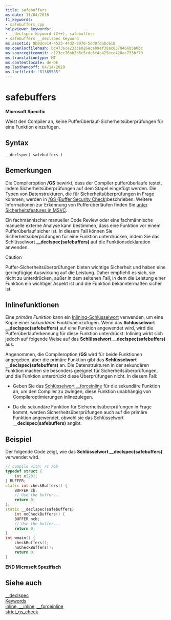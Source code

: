 ```yaml
---
title: safebuffers
ms.date: 11/04/2016
f1_keywords:
- safebuffers_cpp
helpviewer_keywords:
- __declspec keyword (C++), safebuffers
- safebuffers __declspec keyword
ms.assetid: 0b0dce14-4523-44d2-8070-5dd0fdabc618
ms.openlocfilehash: bc4736ce233ce026ecab9ef38ac8379466b5a0bc
ms.sourcegitcommit: c123cc76bb2b6c5cde6f4c425ece420ac733bf70
ms.translationtype: MT
ms.contentlocale: de-DE
ms.lasthandoff: 04/14/2020
ms.locfileid: "81365585"
---
```

# <a name="safebuffers"></a>safebuffers

**Microsoft Specific**

Weist den Compiler an, keine Pufferüberlauf-Sicherheitsüberprüfungen für eine Funktion einzufügen.

## <a name="syntax"></a>Syntax

```
__declspec( safebuffers )
```

## <a name="remarks"></a>Bemerkungen

Die Compileroption **/GS** bewirkt, dass der Compiler pufferüberläufe testet, indem Sicherheitsüberprüfungen auf dem Stapel eingefügt werden. Die Typen von Datenstrukturen, die für Sicherheitsüberprüfungen in Frage kommen, werden in [/GS (Buffer Security Check)](../build/reference/gs-buffer-security-check.md)beschrieben. Weitere Informationen zur Erkennung von Pufferüberläufen finden Sie [unter Sicherheitsfeatures in MSVC](https://blogs.msdn.microsoft.com/vcblog/2017/06/28/security-features-in-microsoft-visual-c/).

Ein fachmännischer manueller Code Review oder eine fachmännische manuelle externe Analyse kann bestimmen, dass eine Funktion vor einem Pufferüberlauf sicher ist. In diesem Fall können Sie Sicherheitsüberprüfungen für eine Funktion unterdrücken, indem Sie das Schlüsselwort **__declspec(safebuffers)** auf die Funktionsdeklaration anwenden.

> [!CAUTION]
> Puffer-Sicherheitsüberprüfungen bieten wichtige Sicherheit und haben eine geringfügige Auswirkung auf die Leistung. Daher empfiehlt es sich, sie nicht zu unterdrücken, außer in dem seltenen Fall, in dem die Leistung einer Funktion ein wichtiger Aspekt ist und die Funktion bekanntermaßen sicher ist.

## <a name="inline-functions"></a>Inlinefunktionen

Eine *primäre Funktion* kann ein [Inlining-Schlüsselwort](inline-functions-cpp.md) verwenden, um eine Kopie einer *sekundären Funktion*einzufügen. Wenn das **Schlüsselwort __declspec(safebuffers)** auf eine Funktion angewendet wird, wird die Pufferüberlauferkennung für diese Funktion unterdrückt. Inlining wirkt sich jedoch auf folgende Weise auf das **Schlüsselwort __declspec(safebuffers)** aus.

Angenommen, die Compileroption **/GS** wird für beide Funktionen angegeben, aber die primäre Funktion gibt das **Schlüsselwort __declspec(safebuffers)** an. Die Datenstrukturen in der sekundären Funktion machen sie besonders geeignet für Sicherheitsüberprüfungen, und die Funktion unterdrückt diese Überprüfungen nicht. In diesem Fall:

- Geben Sie das [Schlüsselwort __forceinline](inline-functions-cpp.md) für die sekundäre Funktion an, um den Compiler zu zwingen, diese Funktion unabhängig von Compileroptimierungen inlinezulegen.

- Da die sekundäre Funktion für Sicherheitsüberprüfungen in Frage kommt, werden Sicherheitsüberprüfungen auch auf die primäre Funktion angewendet, obwohl sie das Schlüsselwort **__declspec(safebuffers)** angibt.

## <a name="example"></a>Beispiel

Der folgende Code zeigt, wie das **Schlüsselwort __declspec(safebuffers)** verwendet wird.

```cpp
// compile with: /c /GS
typedef struct {
    int x[20];
} BUFFER;
static int checkBuffers() {
    BUFFER cb;
    // Use the buffer...
    return 0;
};
static __declspec(safebuffers)
    int noCheckBuffers() {
    BUFFER ncb;
    // Use the buffer...
    return 0;
}
int wmain() {
    checkBuffers();
    noCheckBuffers();
    return 0;
}
```

**END Microsoft Spezifisch**

## <a name="see-also"></a>Siehe auch

[__declspec](../cpp/declspec.md)<br/>
[Keywords](../cpp/keywords-cpp.md)<br/>
[inline, __inline, \__forceinline](inline-functions-cpp.md)<br/>
[strict_gs_check](../preprocessor/strict-gs-check.md)
